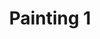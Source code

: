 ---
title: Painting 1
slug: painting-1
featured_image: /img/painting-001.jpg
featured_image_alt: Woman standing.
description: Woman standing.
price: 0.05
---
